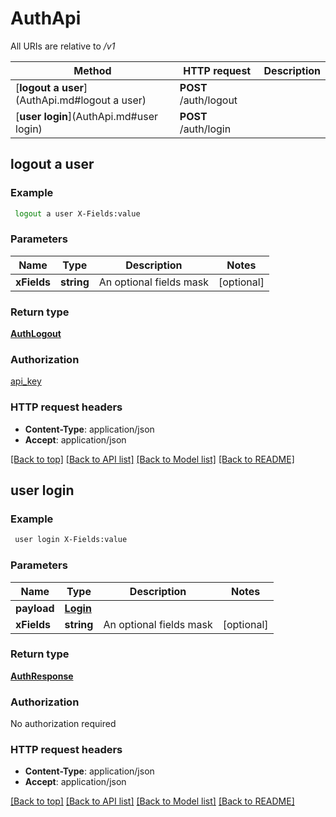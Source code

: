 # AuthApi

All URIs are relative to */v1*

Method | HTTP request | Description
------------- | ------------- | -------------
[**logout a user**](AuthApi.md#logout a user) | **POST** /auth/logout | 
[**user login**](AuthApi.md#user login) | **POST** /auth/login | 


## **logout a user**



### Example
```bash
 logout a user X-Fields:value
```

### Parameters

Name | Type | Description  | Notes
------------- | ------------- | ------------- | -------------
 **xFields** | **string** | An optional fields mask | [optional]

### Return type

[**AuthLogout**](AuthLogout.md)

### Authorization

[api_key](../README.md#api_key)

### HTTP request headers

 - **Content-Type**: application/json
 - **Accept**: application/json

[[Back to top]](#) [[Back to API list]](../README.md#documentation-for-api-endpoints) [[Back to Model list]](../README.md#documentation-for-models) [[Back to README]](../README.md)

## **user login**



### Example
```bash
 user login X-Fields:value
```

### Parameters

Name | Type | Description  | Notes
------------- | ------------- | ------------- | -------------
 **payload** | [**Login**](Login.md) |  |
 **xFields** | **string** | An optional fields mask | [optional]

### Return type

[**AuthResponse**](AuthResponse.md)

### Authorization

No authorization required

### HTTP request headers

 - **Content-Type**: application/json
 - **Accept**: application/json

[[Back to top]](#) [[Back to API list]](../README.md#documentation-for-api-endpoints) [[Back to Model list]](../README.md#documentation-for-models) [[Back to README]](../README.md)

